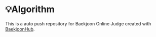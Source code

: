 # 💡Algorithm
This is a auto push repository for Baekjoon Online Judge created with [BaekjoonHub](https://github.com/BaekjoonHub/BaekjoonHub).

